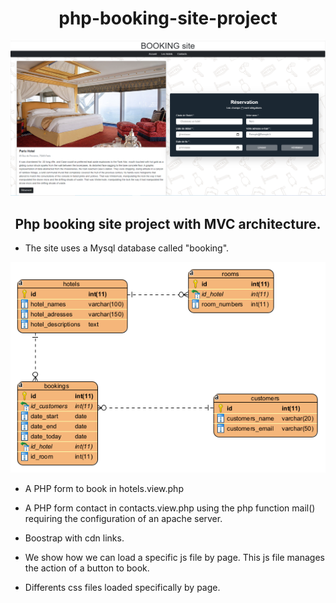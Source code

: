 <h1 align="center">php-booking-site-project</h1>

![BOOKINGCAPTURE!](https://github.com/if-web-dev/booking-site-php-pdo-project/blob/main/public/Assets/images/Capture-hotel.PNG)

<h2 align="center">Php booking site project with MVC architecture.</h2>

* The site uses a Mysql database called "booking".

<p align="center">
  <img src="https://raw.githubusercontent.com/if-web-dev/booking-site-php-pdo-project/main/public/Assets/images/ER-diagram.PNG" alt="ER-diagram"/>
</p>

* A PHP form to book in hotels.view.php

* A PHP form contact in contacts.view.php using the php function mail() requiring the configuration of an apache server.

* Boostrap with cdn links.

* We show how we can load a specific js file by page. This js file manages the action of a button to book. 

* Differents css files loaded specifically by page.
